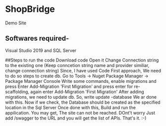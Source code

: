 # ShopBridge
Demo Site

## Softwares required- 
Visual Studio 2019 and SQL Server

##Steps to run the code
Download code
Open it
Change Connection string to the existing one (Keep conncetion string name and provider similiar, change connection string)
Since, I have used Code First approach, We need to do so steps to create db.
Go to Tools -> Nuget Package Manager -> Package Manager Console
Write some commands, enable migrations  and press Enter
Add-Migration 'First Migration' and press enter
for re-scaffolding, again enter Add-Migration 'First Migration'
After adding migrations, we need to update db. So, write update -database
We ar done with this. Now if we check, the Database should be created as the specified location in the Sql Server
Once done with this, Build and run the appilication. You may get, The site can not be reached. DOnt't worry Just add /swagger to the URL and you will get the list of APIs.
That's it. :-)
